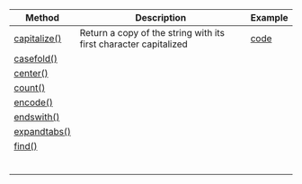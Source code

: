 | Method            | Description | Example |
| ----------------- | ----------- | ----------- |
| [capitalize()](https://docs.python.org/3/library/stdtypes.html#str.capitalize)   | Return a copy of the string with its first character capitalized | [code](https://github.com/kawai8/python_note/blob/main/capitalize_method.py) |
| [casefold()](https://docs.python.org/3/library/stdtypes.html#str.casefold) |  |  |
| [center()](https://docs.python.org/3/library/stdtypes.html#str.center) |  |  |
| [count()](https://docs.python.org/3/library/stdtypes.html#str.count) |  |  |
| [encode()](https://docs.python.org/3/library/stdtypes.html#str.encode) |  |  |
| [endswith()](https://docs.python.org/3/library/stdtypes.html#str.endswith) |  |  |
| [expandtabs()](https://docs.python.org/3/library/stdtypes.html#str.expandtabs) |  |  |
| [find()](https://docs.python.org/3/library/stdtypes.html#str.find) |  |  |
| []() |  |  |
| []() |  |  |
| []() |  |  |
| []() |  |  |
| []() |  |  |
| []() |  |  |
